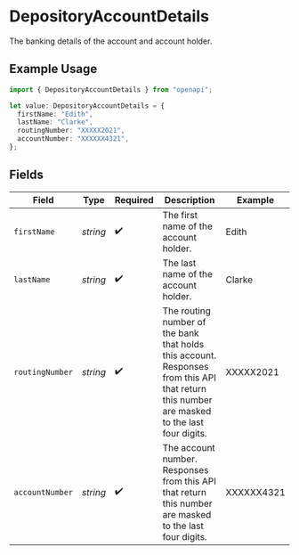 # DepositoryAccountDetails

The banking details of the account and account holder.

## Example Usage

```typescript
import { DepositoryAccountDetails } from "openapi";

let value: DepositoryAccountDetails = {
  firstName: "Edith",
  lastName: "Clarke",
  routingNumber: "XXXXX2021",
  accountNumber: "XXXXXX4321",
};
```

## Fields

| Field                                                                                                                                       | Type                                                                                                                                        | Required                                                                                                                                    | Description                                                                                                                                 | Example                                                                                                                                     |
| ------------------------------------------------------------------------------------------------------------------------------------------- | ------------------------------------------------------------------------------------------------------------------------------------------- | ------------------------------------------------------------------------------------------------------------------------------------------- | ------------------------------------------------------------------------------------------------------------------------------------------- | ------------------------------------------------------------------------------------------------------------------------------------------- |
| `firstName`                                                                                                                                 | *string*                                                                                                                                    | :heavy_check_mark:                                                                                                                          | The first name of the account holder.                                                                                                       | Edith                                                                                                                                       |
| `lastName`                                                                                                                                  | *string*                                                                                                                                    | :heavy_check_mark:                                                                                                                          | The last name of the account holder.                                                                                                        | Clarke                                                                                                                                      |
| `routingNumber`                                                                                                                             | *string*                                                                                                                                    | :heavy_check_mark:                                                                                                                          | The routing number of the bank that holds this account. Responses from this API that return this number are masked to the last four digits. | XXXXX2021                                                                                                                                   |
| `accountNumber`                                                                                                                             | *string*                                                                                                                                    | :heavy_check_mark:                                                                                                                          | The account number. Responses from this API that return this number are masked to the last four digits.                                     | XXXXXX4321                                                                                                                                  |